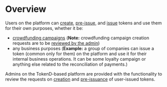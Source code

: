# Overview

Users on the platform can [create](../../user-guide/user-issued-tokens/token-creation.md), [pre-issue](../../user-guide/user-issued-tokens/token-pre-issuance.md), and [issue](../../user-guide/user-issued-tokens/token-issuance.md) tokens and use them for their own purposes, whether it be:

* [crowdfunding campaigns](https://tokend.gitbook.io/product-guide/user-guide/crowdfunding-campaigns/overview) \(**Note:** crowdfunding campaign creation requests are to be [reviewed by the admin](../crowdfunding-campaigns-management/review-the-crowdfunding-campaign-creation-request.md)\)
* any business purposes \(**Example:** a group of companies can issue a token \(common only for them\) on the platform and use it for their internal business operations. It can be some loyalty campaign or anything else related to the reconciliation of payments.\)

Admins on the TokenD-based platform are provided with the functionality to review the requests on [creation](review-the-token-creation-request.md) and [pre-issuance](review-the-token-pre-issuance-request.md) of user-issued tokens.

